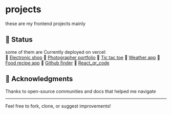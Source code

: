 # projects

these are my frontend projects mainly

## 🚧 Status
some of them are Currently deployed on vercel:  
🔗 [Electronic shop](https://bootstrap-electronic-shop.vercel.app)
🔗 [Photographer portfolio](https://photographer-portfolio-mu-olive.vercel.app)
🔗 [Tic tac toe](https://tic-tac-toe-eight-xi-67.vercel.app)
🔗 [Weather app](https://weatherapp-ten-orpin.vercel.app)
🔗 [Food recipe app](https://foodrecipeapp-rho.vercel.app)
🔗 [Github finder](https://githubfinder-tau.vercel.app)
🔗 [React_qr_code](https://reactqrcode.vercel.app)

## 🙌 Acknowledgments
Thanks to open-source communities and docs that helped me navigate

---
Feel free to fork, clone, or suggest improvements!